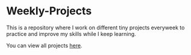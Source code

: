 # Weekly-Projects
This is a repository where I work on different tiny projects everyweek to practice and improve my skills while I keep learning.

You can view all projects [here](imuhammad.github.io).

